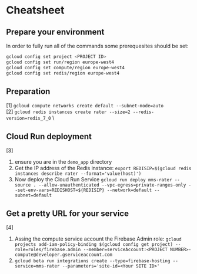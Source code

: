 # Cheatsheet

## Prepare your environment

In order to fully run all of the commands some prerequesites should be set:

```bash
gcloud config set project <PROJECT ID>
gcloud config set run/region europe-west4
gcloud config set compute/region europe-west4
gcloud config set redis/region europe-west4
```

## Preparation
[1] `gcloud compute networks create default --subnet-mode=auto` \
[2] `gcloud redis instances create rater --size=2 --redis-version=redis_7_0` \

## Cloud Run deployment



[3]
1. ensure you are in the `demo_app` directory
1. Get the IP address of the Redis instance: `export REDISIP=$(gcloud redis instances describe rater --format='value(host)')`
1. Now deploy the Cloud Run Service `gcloud run deploy mms-rater --source . --allow-unauthenticated --vpc-egress=private-ranges-only --set-env-vars=REDISHOST=${REDISIP} --network=default --subnet=default`

## Get a pretty URL for your service

[4]
1. Assing the compute service account the Firebase Admin role: `gcloud projects add-iam-policy-binding $(gcloud config get project) --role=roles/firebase.admin --member=serviceAccount:<PROJECT NUMBER>-compute@developer.gserviceaccount.com`
1. `gcloud beta run integrations create --type=firebase-hosting --service=mms-rater --parameters='site-id=<Your SITE ID>'`
